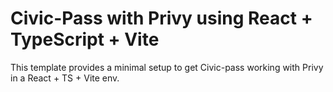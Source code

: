 # Civic-Pass with Privy using React + TypeScript + Vite

This template provides a minimal setup to get Civic-pass working with Privy in a React + TS + Vite env.
